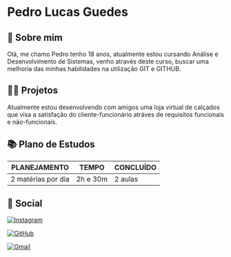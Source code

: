 # Pedro Lucas Guedes

## 🔎 Sobre mim
Olá, me chamo Pedro tenho 18 anos, atualmente estou cursando Análise e Desenvolvimento de Sistemas, venho através deste curso, buscar uma melhoria das minhas habilidades na utilização GIT e GITHUB.

## 😶‍🌫️ Projetos
Atualmente estou desenvolvendo com amigos uma loja virtual de calçados que visa a satisfação do cliente-funcionário atráves de requisitos funcionais e não-funcionais.

## 📚 Plano de Estudos

| PLANEJAMENTO | TEMPO | CONCLUÍDO |
|---------| -------------------|----------|
| 2 matérias por dia | 2h e 30m | 2 aulas |

## 📶 Social
[![Instagram](https://img.shields.io/badge/-Instagram-%23E4405F?style=for-the-badge&logo=instagram&logoColor=white)](https://www.instagram.com/pedro_pldg/)

[![GitHub](https://img.shields.io/badge/GitHub-00FFFF?style=for-the-badge&logo=github&logoColor=white)](https://github.com/Pedro3041)

[![Gmail](https://img.shields.io/badge/Gmail-333333?style=for-the-badge&logo=gmail&logoColor=red)](mailto:pl66770@gmail.com)

